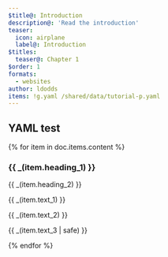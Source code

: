 ```yaml
---
$title@: Introduction
description@: 'Read the introduction'
teaser:
  icon: airplane
  label@: Introduction
$titles:
  teaser@: Chapter 1
$order: 1
formats:
  - websites
author: ldodds
items: !g.yaml /shared/data/tutorial-p.yaml
---
```


## YAML test

{% for item in doc.items.content %}
<h3 class=""> {{ _(item.heading_1) }} </h3>
 <p class=""> {{ _(item.heading_2) }} </p>
 <p class=""> {{ _(item.text_1) }} </p>
 <p class=""> {{ _(item.text_2) }} </p>
 <p class=""> {{ _(item.text_3 | safe) }} </p>
{% endfor %}


